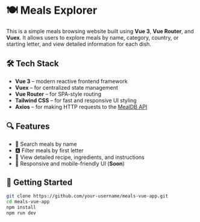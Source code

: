 # 🍽️ Meals Explorer

This is a simple meals browsing website built using **Vue 3**, **Vue Router**, and **Vuex**. It allows users to explore meals by name, category, country, or starting letter, and view detailed information for each dish.

## 🛠️ Tech Stack

- **Vue 3** – modern reactive frontend framework
- **Vuex** – for centralized state management
- **Vue Router** – for SPA-style routing
- **Tailwind CSS** – for fast and responsive UI styling
- **Axios** – for making HTTP requests to the [MealDB API](https://www.themealdb.com)

## 🔍 Features

- 🔎 Search meals by name
- 🅰️ Filter meals by first letter
- 📄 View detailed recipe, ingredients, and instructions
- 🧭 Responsive and mobile-friendly UI (**Soon**)

## 🚀 Getting Started

```bash
git clone https://github.com/your-username/meals-vue-app.git
cd meals-vue-app
npm install
npm run dev
```
